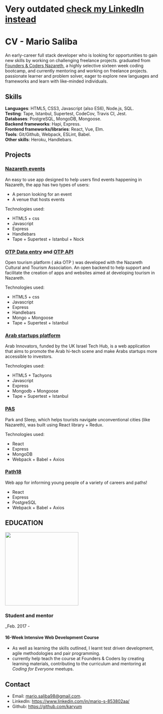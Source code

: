 # Very outdated [check my LinkedIn instead](https://www.linkedin.com/in/mario-s-853802aa/)
# CV - Mario Saliba

An early-career full stack developer who is looking for opportunities to gain new skills by working on challenging freelance projects. graduated from [Founders & Coders Nazareth](http://www.foundersandcoders.com/), a highly selective sixteen week coding bootcamp, and currently mentoring and working on freelance projects. passionate learner and problem solver, eager to explore new languages and frameworks and learn with like-minded individuals.

## Skills

**Languages**: HTML5, CSS3, Javascript (also ES6), Node.js, SQL.  
**Testing**: Tape, Istanbul, Supertest, CodeCov, Travis CI, Jest.  
**Databases**: PostgreSQL, MongoDB, Mongoose.  
**Backend frameworks**: Hapi, Express.  
**Frontend frameworks/libraries**: React, Vue, Elm.  
**Tools**: Git/Github, Webpack, ESLint, Babel.  
**Other skills**: Heroku, Handlebars.

## Projects

### [Nazareth events](https://nazareth-events.herokuapp.com/)

An easy to use app designed to help users find events happening in Nazareth, the app has two types of users:

* A person looking for an event
* A venue that hosts events

Technologies used:

* HTML5 + css
* Javascript
* Express
* Handlebars
* Tape + Supertest + Istanbul + Nock

### [OTP Data entry](https://github.com/foundersandcoders/OTP-Data-Entry) and [OTP API](https://github.com/foundersandcoders/open-tourism-platform)

Open tourism platform ( aka OTP ) was developed with the Nazareth Cultural and Tourism Association. An open backend to help support and facilitate the creation of apps and websites aimed at developing tourism in Nazareth.

Technologies used:

* HTML5 + css
* Javascript
* Express
* Handlebars
* Mongo + Mongoose
* Tape + Supertest + Istanbul

### [Arab startups platform](http://arabinnovators.herokuapp.com/)

Arab Innovators, funded by the UK Israel Tech Hub, is a web application that aims to promote the Arab hi-tech scene and make Arabs startups more accessible to investors.

Technologies used:

* HTML5 + Tachyons
* Javascript
* Express
* Mongodb + Mongoose
* Tape + Supertest + Istanbul

### [PAS](https://xd.adobe.com/view/6572db59-ff24-4c55-9db7-3142e15141e5/)

Park and Sleep, which helps tourists navigate unconventional cities (like Nazareth), was built using React library + Redux.

Technologies used:

* React
* Express
* MongoDB
* Webpack + Babel + Axios

### [Path18](https://path18.herokuapp.com)

Web app for informing young people of a variety of careers and paths!

* React
* Express
* PostgreSQL
* Webpack + Babel + Axios

## EDUCATION

 <img src="https://github.com/skibinska/CV-Ewelina-Skibinska/blob/master/experience/fac.png" width="240">

### Student and mentor

_Feb. 2017 - 

#### 16-Week Intensive Web Development Course

* As well as learning the skills outlined, I learnt test driven development, agile methodologies and pair programming.
* currently help teach the course at Founders & Coders by creating learning materials, contributing to the curriculum and mentoring at _Coding for Everyone_ meetups.

## Contact

* Email: mario.saliba98@gmail.com.
* LinkedIn: https://www.linkedin.com/in/mario-s-853802aa/
* Github: https://github.com/karyum
